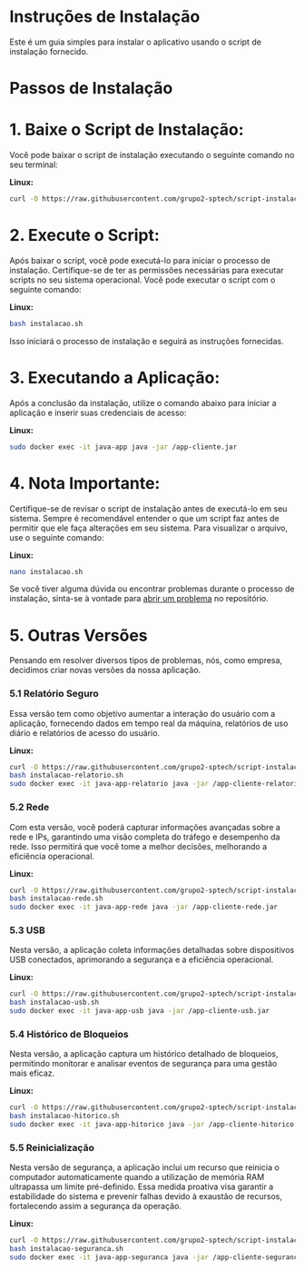 # Instruções de Instalação

Este é um guia simples para instalar o aplicativo usando o script de instalação fornecido.

# Passos de Instalação

# 1. **Baixe o Script de Instalação:**

Você pode baixar o script de instalação executando o seguinte comando no seu terminal:
   
**Linux:**
```bash
curl -O https://raw.githubusercontent.com/grupo2-sptech/script-instalacao/main/instalacao.sh
```
    
# 2. **Execute o Script:**

Após baixar o script, você pode executá-lo para iniciar o processo de instalação. Certifique-se de ter as permissões necessárias para executar scripts no seu sistema operacional. Você pode executar o script com o seguinte comando:
   
**Linux:**
 ```bash
 bash instalacao.sh
 ```
    
Isso iniciará o processo de instalação e seguirá as instruções fornecidas.

# 3. **Executando a Aplicação:**

Após a conclusão da instalação, utilize o comando abaixo para iniciar a aplicação e inserir suas credenciais de acesso:
   
**Linux:**
```bash
sudo docker exec -it java-app java -jar /app-cliente.jar
```

# 4. **Nota Importante:**

Certifique-se de revisar o script de instalação antes de executá-lo em seu sistema. Sempre é recomendável entender o que um script faz antes de permitir que ele faça alterações em seu sistema. Para visualizar o arquivo, use o seguinte comando:

**Linux:**
```bash
nano instalacao.sh
```

Se você tiver alguma dúvida ou encontrar problemas durante o processo de instalação, sinta-se à vontade para [abrir um problema](https://github.com/grupo2-sptech/script-instalacao/issues) no repositório.

# 5. **Outras Versões**

Pensando em resolver diversos tipos de problemas, nós, como empresa, decidimos criar novas versões da nossa aplicação.

### 5.1 **Relatório Seguro**

Essa versão tem como objetivo aumentar a interação do usuário com a aplicação, fornecendo dados em tempo real da máquina, relatórios de uso diário e relatórios de acesso do usuário.

**Linux:**
```bash
curl -O https://raw.githubusercontent.com/grupo2-sptech/script-instalacao/main/instalacao-relatorio.sh
bash instalacao-relatorio.sh
sudo docker exec -it java-app-relatorio java -jar /app-cliente-relatorio-seguro.jar
```

### 5.2 **Rede**
Com esta versão, você poderá capturar informações avançadas sobre a rede e IPs, garantindo uma visão completa do tráfego e desempenho da rede. Isso permitirá que você tome a melhor decisões, melhorando a eficiência operacional.

**Linux:**
```bash
curl -O https://raw.githubusercontent.com/grupo2-sptech/script-instalacao/main/instalacao-rede.sh
bash instalacao-rede.sh
sudo docker exec -it java-app-rede java -jar /app-cliente-rede.jar
```

### 5.3 **USB**
Nesta versão, a aplicação coleta informações detalhadas sobre dispositivos USB conectados, aprimorando a segurança e a eficiência operacional.

**Linux:**
```bash
curl -O https://raw.githubusercontent.com/grupo2-sptech/script-instalacao/main/instalacao-usb.sh
bash instalacao-usb.sh
sudo docker exec -it java-app-usb java -jar /app-cliente-usb.jar
```

### 5.4 **Histórico de Bloqueios**
Nesta versão, a aplicação captura um histórico detalhado de bloqueios, permitindo monitorar e analisar eventos de segurança para uma gestão mais eficaz.

**Linux:**
```bash
curl -O https://raw.githubusercontent.com/grupo2-sptech/script-instalacao/main/instalacao-historico.sh
bash instalacao-hitorico.sh
sudo docker exec -it java-app-hitorico java -jar /app-cliente-hitorico.jar
```

### 5.5 **Reinicialização**
Nesta versão de segurança, a aplicação inclui um recurso que reinicia o computador automaticamente quando a utilização de memória RAM ultrapassa um limite pré-definido. Essa medida proativa visa garantir a estabilidade do sistema e prevenir falhas devido à exaustão de recursos, fortalecendo assim a segurança da operação.

**Linux:**
```bash 
curl -O https://raw.githubusercontent.com/grupo2-sptech/script-instalacao/main/instalacao-suguranca.sh
bash instalacao-seguranca.sh
sudo docker exec -it java-app-seguranca java -jar /app-cliente-seguranca.jar
```

